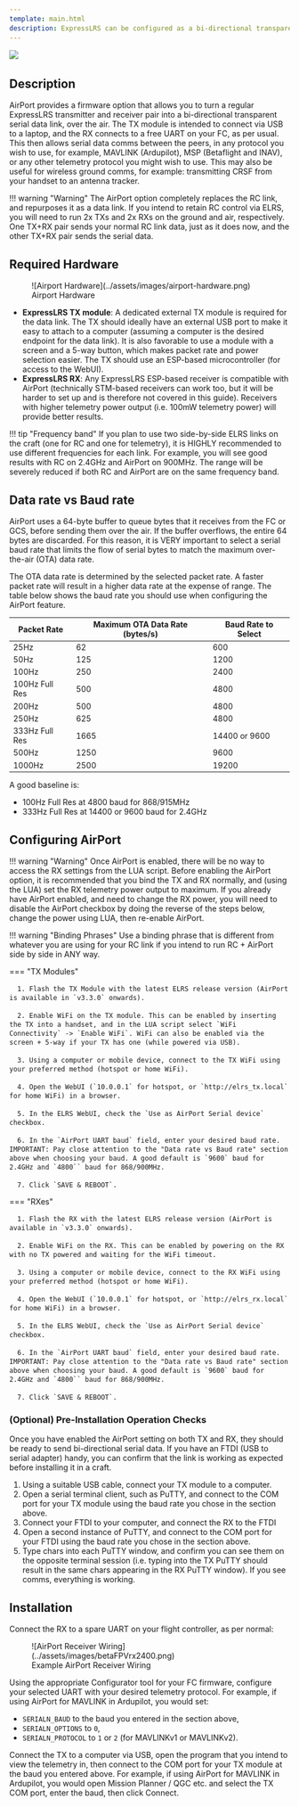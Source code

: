 ```yaml
---
template: main.html
description: ExpressLRS can be configured as a bi-directional transparent serial data link, over the air.
---
```


<img src="https://raw.githubusercontent.com/ExpressLRS/ExpressLRS-Hardware/master/img/software.png">

## Description

AirPort provides a firmware option that allows you to turn a regular ExpressLRS transmitter and receiver pair into a bi-directional transparent serial data link, over the air.
The TX module is intended to connect via USB to a laptop, and the RX connects to a free UART on your FC, as per usual. This then allows serial data comms between the peers, in any protocol you wish to use, for example, MAVLINK (Ardupilot), MSP (Betaflight and INAV), or any other telemetry protocol you might wish to use. This may also be useful for wireless ground comms, for example: transmitting CRSF from your handset to an antenna tracker.

!!! warning "Warning"
    The AirPort option completely replaces the RC link, and repurposes it as a data link. If you intend to retain RC control via ELRS, you will need to run 2x TXs and 2x RXs on the ground and air, respectively. One TX+RX pair sends your normal RC link data, just as it does now, and the other TX+RX pair sends the serial data.

## Required Hardware

<figure markdown>
![Airport Hardware](../assets/images/airport-hardware.png)
<figcaption>Airport Hardware</figcaption>
</figure>

* **ExpressLRS TX module**: A dedicated external TX module is required for the data link. The TX should ideally have an external USB port to make it easy to attach to a computer (assuming a computer is the desired endpoint for the data link). It is also favorable to use a module with a screen and a 5-way button, which makes packet rate and power selection easier. The TX should use an ESP-based microcontroller (for access to the WebUI).
* **ExpressLRS RX**: Any ExpressLRS ESP-based receiver is compatible with AirPort (technically STM-based receivers can work too, but it will be harder to set up and is therefore not covered in this guide). Receivers with higher telemetry power output (i.e. 100mW telemetry power) will provide better results.

!!! tip "Frequency band" 
      If you plan to use two side-by-side ELRS links on the craft (one for RC and one for telemetry), it is HIGHLY recommended to use different frequencies for each link. For example, you will see good results with RC on 2.4GHz and AirPort on 900MHz. The range will be severely reduced if both RC and AirPort are on the same frequency band.

## Data rate vs Baud rate

AirPort uses a 64-byte buffer to queue bytes that it receives from the FC or GCS, before sending them over the air. If the buffer overflows, the entire 64 bytes are discarded. For this reason, it is VERY important to select a serial baud rate that limits the flow of serial bytes to match the maximum over-the-air (OTA) data rate.

The OTA data rate is determined by the selected packet rate. A faster packet rate will result in a higher data rate at the expense of range. The table below shows the baud rate you should use when configuring the AirPort feature.

| Packet Rate | Maximum OTA Data Rate (bytes/s) | Baud Rate to Select |
|---|---|---|
| 25Hz | 62 | 600 |
| 50Hz | 125 | 1200 |
| 100Hz | 250 | 2400 |
| 100Hz Full Res | 500 | 4800 |
| 200Hz | 500 | 4800 |
| 250Hz | 625 | 4800 |
| 333Hz Full Res | 1665 | 14400 or 9600 |
| 500Hz | 1250 | 9600 |
| 1000Hz | 2500 | 19200 |

A good baseline is:

  * 100Hz Full Res at 4800 baud for 868/915MHz
  * 333Hz Full Res at 14400 or 9600 baud for 2.4GHz

## Configuring AirPort

!!! warning "Warning"
    Once AirPort is enabled, there will be no way to access the RX settings from the LUA script. Before enabling the AirPort option, it is recommended that you bind the TX and RX normally, and (using the LUA) set the RX telemetry power output to maximum. If you already have AirPort enabled, and need to change the RX power, you will need to disable the AirPort checkbox by doing the reverse of the steps below, change the power using LUA, then re-enable AirPort.

!!! warning "Binding Phrases"
    Use a binding phrase that is different from whatever you are using for your RC link if you intend to run RC + AirPort side by side in ANY way.


=== "TX Modules"

      1. Flash the TX Module with the latest ELRS release version (AirPort is available in `v3.3.0` onwards). 

      2. Enable WiFi on the TX module. This can be enabled by inserting the TX into a handset, and in the LUA script select `WiFi Connectivity` -> `Enable WiFi`. WiFi can also be enabled via the screen + 5-way if your TX has one (while powered via USB).

      3. Using a computer or mobile device, connect to the TX WiFi using your preferred method (hotspot or home WiFi).

      4. Open the WebUI (`10.0.0.1` for hotspot, or `http://elrs_tx.local` for home WiFi) in a browser.

      5. In the ELRS WebUI, check the `Use as AirPort Serial device` checkbox.

      6. In the `AirPort UART baud` field, enter your desired baud rate. IMPORTANT: Pay close attention to the "Data rate vs Baud rate" section above when choosing your baud. A good default is `9600` baud for 2.4GHz and `4800`` baud for 868/900MHz.

      7. Click `SAVE & REBOOT`.

=== "RXes"

      1. Flash the RX with the latest ELRS release version (AirPort is available in `v3.3.0` onwards). 

      2. Enable WiFi on the RX. This can be enabled by powering on the RX with no TX powered and waiting for the WiFi timeout.

      3. Using a computer or mobile device, connect to the RX WiFi using your preferred method (hotspot or home WiFi).

      4. Open the WebUI (`10.0.0.1` for hotspot, or `http://elrs_rx.local` for home WiFi) in a browser.

      5. In the ELRS WebUI, check the `Use as AirPort Serial device` checkbox.

      6. In the `AirPort UART baud` field, enter your desired baud rate. IMPORTANT: Pay close attention to the "Data rate vs Baud rate" section above when choosing your baud. A good default is `9600` baud for 2.4GHz and `4800`` baud for 868/900MHz.

      7. Click `SAVE & REBOOT`.

### (Optional) Pre-Installation Operation Checks

Once you have enabled the AirPort setting on both TX and RX, they should be ready to send bi-directional serial data. If you have an FTDI (USB to serial adapter) handy, you can confirm that the link is working as expected before installing it in a craft.

1. Using a suitable USB cable, connect your TX module to a computer.
2. Open a serial terminal client, such as PuTTY, and connect to the COM port for your TX module using the baud rate you chose in the section above.
3. Connect your FTDI to your computer, and connect the RX to the FTDI
4. Open a second instance of PuTTY, and connect to the COM port for your FTDI using the baud rate you chose in the section above.
5. Type chars into each PuTTY window, and confirm you can see them on the opposite terminal session (i.e. typing into the TX PuTTY should result in the same chars appearing in the RX PuTTY window). If you see comms, everything is working.

## Installation

Connect the RX to a spare UART on your flight controller, as per normal:

<figure markdown>
![AirPort Receiver Wiring](../assets/images/betaFPVrx2400.png)
<figcaption>Example AirPort Receiver Wiring</figcaption>
</figure>

Using the appropriate Configurator tool for your FC firmware, configure your selected UART with your desired telemetry protocol. For example, if using AirPort for MAVLINK in Ardupilot, you would set:

* `SERIALN_BAUD` to the baud you entered in the section above,
* `SERIALN_OPTIONS` to `0`,
* `SERIALN_PROTOCOL` to `1` or `2` (for MAVLINKv1 or MAVLINKv2).

Connect the TX to a computer via USB, open the program that you intend to view the telemetry in, then connect to the COM port for your TX module at the baud you entered above. For example, if using AirPort for MAVLINK in Ardupilot, you would open Mission Planner / QGC etc. and select the TX COM port, enter the baud, then click Connect.
